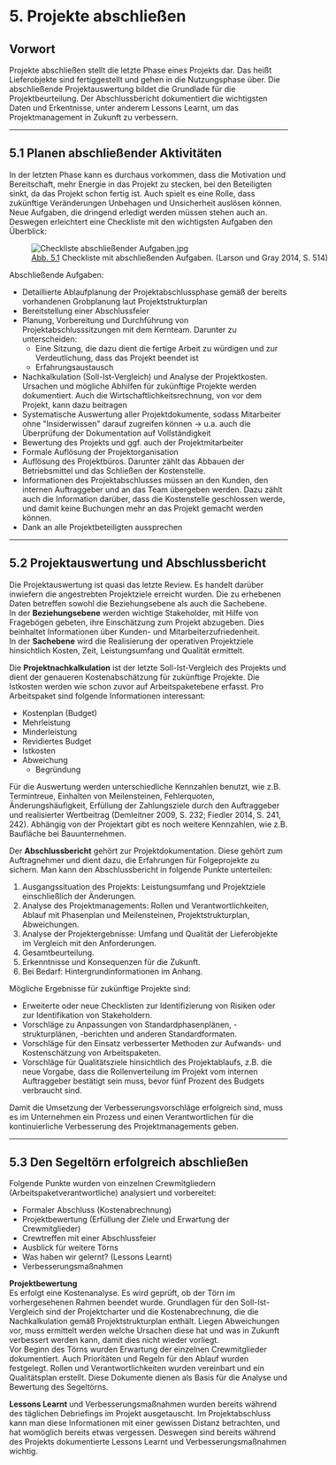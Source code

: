 # 5. Projekte abschließen
## Vorwort
Projekte abschließen stellt die letzte Phase eines Projekts dar. Das heißt Lieferobjekte sind fertiggestellt und gehen in die Nutzungsphase über. Die abschließende Projektauswertung bildet die Grundlade für die Projektbeurteilung. Der Abschlussbericht dokumentiert die wichtigsten Daten und Erkentnisse, unter anderem Lessons Learnt, um das Projektmanagement in Zukunft zu verbessern.

---

## 5.1 Planen abschließender Aktivitäten
In der letzten Phase kann es durchaus vorkommen, dass die Motivation und Bereitschaft, mehr Energie in das Projekt zu stecken, bei den Beteiligten sinkt, da das Projekt schon fertig ist. Auch spielt es eine Rolle, dass zukünftige Veränderungen Unbehagen und Unsicherheit auslösen können. Neue Aufgaben, die dringend erledigt werden müssen stehen auch an. Deswegen erleichtert eine Checkliste mit den wichtigsten Aufgaben den Überblick: 

<figure ="fig_left" style="width:540px;" role="group">
    <img src="https://raw.githubusercontent.com/ProjektManagementGruppe3/Ausarbeitung/Ausarbeitung_Alex/include/alex/Abb%205.1%20Checkliste%20mit%20abschlie%C3%9Fenden%20Aufgaben.%20(Larson%20und%20Gray%202014%2C%20S.%20514).jpg" alt="Checkliste abschließender Aufgaben.jpg" />
    <figcaption>
        <u>Abb. 5.1</u> Checkliste mit abschließenden Aufgaben. (Larson und Gray 2014, S. 514)
    </figcaption>
</figure>

Abschließende Aufgaben:
- Detaillierte Ablaufplanung der Projektabschlussphase gemäß der bereits vorhandenen Grobplanung laut         Projektstrukturplan
- Bereitstellung einer Abschlussfeier
- Planung, Vorbereitung und Durchführung von Projektabschlusssitzungen mit dem Kernteam. Darunter zu          unterscheiden: 
    - Eine Sitzung, die dazu dient die fertige Arbeit zu würdigen und zur Verdeutlichung, dass das Projekt    beendet ist
    - Erfahrungsaustausch
- Nachkalkulation (Soll-Ist-Vergleich) und Analyse der Projektkosten. Ursachen und mögliche Abhilfen für      zukünftige Projekte werden dokumentiert. Auch die Wirtschaftlichkeitsrechnung, von vor dem Projekt, kann    dazu beitragen
- Systematische Auswertung aller Projektdokumente, sodass Mitarbeiter ohne "Insiderwissen" darauf zugreifen können &rarr; u.a. auch die Überprüfung der Dokumentation auf Vollständigkeit
- Bewertung des Projekts und ggf. auch der Projektmitarbeiter
- Formale Auflösung der Projektorganisation
- Auflösung des Projektbüros. Darunter zählt das Abbauen der Betriebsmittel und das Schließen der Kostenstelle.
- Informationen des Projektabschlusses müssen an den Kunden, den internen Auftraggeber und an das Team übergeben werden. Dazu zählt auch die Information darüber, dass die Kostenstelle geschlossen werde, und damit keine Buchungen mehr an das Projekt gemacht werden können.
- Dank an alle Projektbeteiligten aussprechen

---

## 5.2 Projektauswertung und Abschlussbericht
Die Projektauswertung ist quasi das letzte Review. Es handelt darüber inwiefern die angestrebten Projektziele erreicht wurden. Die zu erhebenen Daten betreffen sowohl die Beziehungsebene als auch die Sachebene.  
In der **Beziehungsebene** werden wichtige Stakeholder, mit Hilfe von Fragebögen gebeten, ihre Einschätzung zum Projekt abzugeben. Dies beinhaltet Informationen über Kunden- und Mitarbeiterzufriedenheit.  
In der **Sachebene** wird die Realisierung der operativen Projektziele hinsichtlich Kosten, Zeit, Leistungsumfang und Qualität ermittelt.  

Die **Projektnachkalkulation** ist der letzte Soll-Ist-Vergleich des Projekts und dient der genaueren Kostenabschätzung für zukünftige Projekte. Die Istkosten werden wie schon zuvor auf Arbeitspaketebene erfasst. Pro Arbeitspaket sind folgende Informationen interessant:
- Kostenplan (Budget)
- Mehrleistung
- Minderleistung
- Revidiertes Budget
- Istkosten
- Abweichung
    - Begründung

Für die Auswertung werden unterschiedliche Kennzahlen benutzt, wie z.B. Termintreue, Einhalten von Meilensteinen, Fehlerquoten, Änderungshäufigkeit, Erfüllung der Zahlungsziele durch den Auftraggeber und realisierter Wertbeitrag (Demleitner 2009, S. 232; Fiedler 2014, S. 241, 242). Abhängig von der Projektart gibt es noch weitere Kennzahlen, wie z.B. Baufläche bei Bauunternehmen.  

Der **Abschlussbericht** gehört zur Projektdokumentation. Diese gehört zum Auftragnehmer und dient dazu, die Erfahrungen für Folgeprojekte zu sichern. Man kann den Abschlussbericht in folgende Punkte unterteilen:
1. Ausgangssituation des Projekts: Leistungsumfang und Projektziele einschließlich der Änderungen.
2. Analyse des Projektmanagements: Rollen und Verantwortlichkeiten, Ablauf mit Phasenplan und Meilensteinen, Projektstrukturplan, Abweichungen.
3. Analyse der Projektergebnisse: Umfang und Qualität der Lieferobjekte im Vergleich mit den Anforderungen.
4. Gesamtbeurteilung.
5. Erkenntnisse und Konsequenzen für die Zukunft.
6. Bei Bedarf: Hintergrundinformationen im Anhang.

Mögliche Ergebnisse für zukünftige Projekte sind:
- Erweiterte oder neue Checklisten zur Identifizierung von Risiken oder zur Identifikation von Stakeholdern.
- Vorschläge zu Anpassungen von Standardphasenplänen, -strukturplänen, -berichten und anderen Standardformaten.
- Vorschläge für den Einsatz verbesserter Methoden zur Aufwands- und Kostenschätzung von Arbeitspaketen.
- Vorschläge für Qualitätsziele hinsichtlich des Projektablaufs, z.B. die neue Vorgabe, dass die Rollenverteilung im Projekt vom internen Auftraggeber bestätigt sein muss, bevor fünf Prozent des Budgets verbraucht sind.

Damit die Umsetzung der Verbesserungsvorschläge erfolgreich sind, muss es im Unternehmen ein Prozess und einen Verantwortlichen für die kontinuierliche Verbesserung des Projektmanagements geben.

---

## 5.3 Den Segeltörn erfolgreich abschließen
Folgende Punkte wurden von einzelnen Crewmitgliedern (Arbeitspaketverantwortliche) analysiert und vorbereitet:
- Formaler Abschluss (Kostenabrechnung)
- Projektbewertung (Erfüllung der Ziele und Erwartung der Crewmitglieder)
- Crewtreffen mit einer Abschlussfeier
- Ausblick für weitere Törns
- Was haben wir gelernt? (Lessons Learnt)
- Verbesserungsmaßnahmen

**Projektbewertung**  
Es erfolgt eine Kostenanalyse. Es wird geprüft, ob der Törn im vorhergesehenen Rahmen beendet wurde. Grundlagen für den Soll-Ist-Vergleich sind der Projektcharter und die Kostenabrechnung, die die Nachkalkulation gemäß Projektstrukturplan enthält. Liegen Abweichungen vor, muss ermittelt werden welche Ursachen diese hat und was in Zukunft verbessert werden kann, damit dies nicht wieder vorliegt.  
Vor Beginn des Törns wurden Erwartung der einzelnen Crewmitglieder dokumentiert. Auch Prioritäten und Regeln für den Ablauf wurden festgelegt. Rollen und Verantwortlichkeiten wurden vereinbart und ein Qualitätsplan erstellt. Diese Dokumente dienen als Basis für die Analyse und Bewertung des Segeltörns. 

**Lessons Learnt** und Verbesserungsmaßnahmen wurden bereits während des täglichen Debriefings im Projekt ausgetauscht. Im Projektabschluss kann man diese Informationen mit einer gewissen Distanz betrachten, und hat womöglich bereits etwas vergessen. Deswegen sind bereits während des Projekts dokumentierte Lessons Learnt und Verbesserungsmaßnahmen wichtig.

